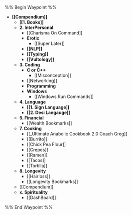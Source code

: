 %% Begin Waypoint %%
- **[[Compendium]]**
	- **[[1. Books]]**
	- **2. InterPersonal**
		- [[Charisma On Command]]
		- **Erotic**
			- [[Super Later]]
		- **[[NLP]]**
		- **[[Typing]]**
		- **[[Vultology]]**
	- **3. Coding**
		- **C or C++**
			- [[Misconception]]
		- [[Networking]]
		- **Programming**
		- **Windows**
			- [[Windows Run Commands]]
	- **4. Language**
		- **[[1. Sign Language]]**
		- **[[2. Desi Langauge]]**
	- **5. Financial**
		- [[Wealth Bookmarks]]
	- **7. Cooking**
		- [[_Ultimate Anabolic Cookbook 2.0 Coach Greg]]
		- [[Burrito]]
		- [[Chick Pea Flour]]
		- [[Crepes]]
		- [[Ramen]]
		- [[Tacos]]
		- [[Tortilla]]
	- **8. Longevity**
		- [[Hairloss]]
		- [[Longevity Bookmarks]]
	- [[Compendium]]
	- **x. Spirituality**
		- [[DashBoard]]

%% End Waypoint %%